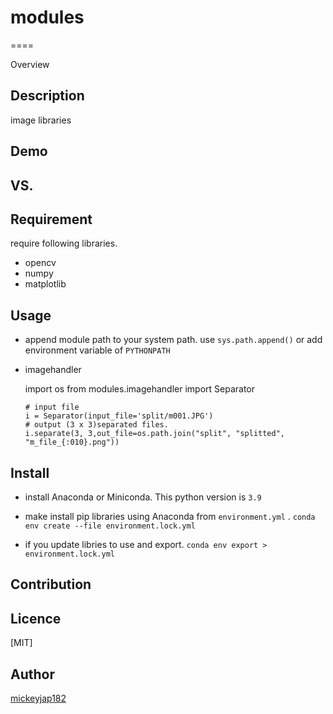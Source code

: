 # modules
====

Overview

## Description
image libraries

## Demo

## VS.

## Requirement
require following libraries.
- opencv
- numpy
- matplotlib

## Usage

- append module path to your system path.
 use `sys.path.append()` or
 add environment variable of `PYTHONPATH`

- imagehandler

    import os
    from modules.imagehandler import Separator
    ```
    # input file
    i = Separator(input_file='split/m001.JPG')
    # output (3 x 3)separated files.
    i.separate(3, 3,out_file=os.path.join("split", "splitted", "m_file_{:010}.png"))
    ```

## Install
- install Anaconda or Miniconda. 
This python version is `3.9` 
- make install pip libraries using Anaconda from `environment.yml` .
`conda env create --file environment.lock.yml`

- if you update libries to use and export.
`conda env export > environment.lock.yml`

## Contribution

## Licence

[MIT]

## Author

[mickeyjap182](https://github.com/mickeyjap182)
